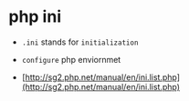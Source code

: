 

# php ini

* `.ini` stands for `initialization`
* `configure` php enviornmet

* [http://sg2.php.net/manual/en/ini.list.php](http://sg2.php.net/manual/en/ini.list.php)
